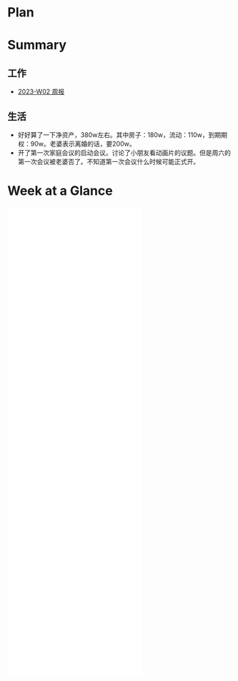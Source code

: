 # Plan

# Summary
## 工作
- [2023-W02 周报](https://nio.feishu.cn/docx/QqktdBIHvo1fP7xu0gjckQLTnDe)

## 生活
- 好好算了一下净资产，380w左右。其中房子：180w，流动：110w，到期期权：90w。老婆表示离婚的话，要200w。
- 开了第一次家庭会议的启动会议。讨论了小朋友看动画片的议题。但是周六的第一次会议被老婆否了。不知道第一次会议什么时候可能正式开。


# Week at a Glance 
![2023-01-09-Mon-w02](z_daily/2023-01-09-Mon-w02.md)
![2023-01-10-Tue-w02](z_daily/2023-01-10-Tue-w02.md)
![2023-01-11-Wed-w02](z_daily/2023-01-11-Wed-w02.md) ![2023-01-12-Thu-w02](z_daily/2023-01-12-Thu-w02.md) ![2023-01-13-Fri-w02](z_daily/2023-01-13-Fri-w02.md) ![2023-01-14-Sat-w02](z_daily/2023-01-14-Sat-w02.md)
![2023-01-15-Sun-w02](z_daily/2023-01-15-Sun-w02.md)
